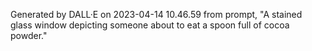 Generated by DALL·E on 2023-04-14 10.46.59 from prompt, "A stained glass window depicting someone about to eat a spoon full of cocoa powder."